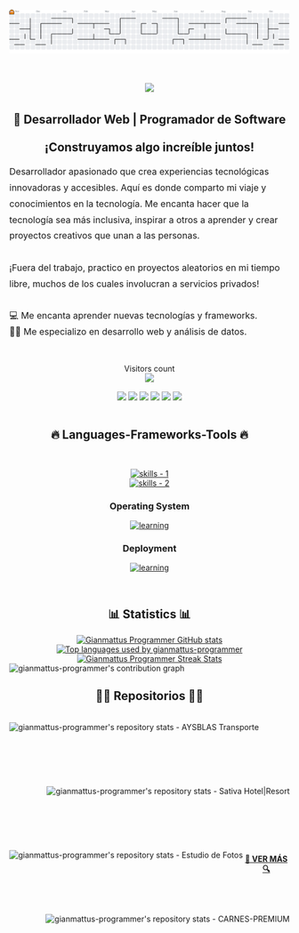 <br />
<picture>
  <source media="(prefers-color-scheme: dark)" srcset="https://raw.githubusercontent.com/gianmattus-programmer/gianmattus-programmer/output/pacman-contribution-graph-dark.svg">
  <source media="(prefers-color-scheme: light)" srcset="https://raw.githubusercontent.com/gianmattus-programmer/gianmattus-programmer/output/pacman-contribution-graph.svg">
  <img alt="pacman contribution graph" src="https://raw.githubusercontent.com/gianmattus-programmer/gianmattus-programmer/output/pacman-contribution-graph.svg">
</picture>
</div>
<!----------------------------------------------------------------------------------------------------------------------------------------------------------------------------------------------------------------->
<!-- Introducción -->
<h1 align="center">
  <a href="https://git.io/typing-svg">
    <img src="https://readme-typing-svg.herokuapp.com/?lines=¡Hola!+👋;+Soy+Giancarlos!;&center=true&font=Righteous&size=35">
  </a>
</h1>
<!----------------------------------------------------------------------------------------------------------------------------------------------------------------------------------------------------------------->

<h2 align="center">🚀 Desarrollador Web | Programador de Software <br><br>¡Construyamos algo increíble juntos!</h2>

<!-- Sobre mi -->
<p align="center" style="font-size: 16px; line-height: 1.8; max-width: 800px; margin: 0 auto; text-align: left;">
  Desarrollador apasionado que crea experiencias tecnológicas innovadoras y accesibles. Aquí es donde comparto mi viaje y conocimientos en la tecnología. Me encanta hacer que la tecnología sea más inclusiva, inspirar a otros a aprender y crear proyectos creativos que unan a las personas.
  <br />
  <br />
  ¡Fuera del trabajo, practico en proyectos aleatorios en mi tiempo libre, muchos de los cuales involucran a servicios privados!
  <br />
  <br />
  💻 Me encanta aprender nuevas tecnologías y frameworks.
  <br />
  🧑‍💼 Me especializo en desarrollo web y análisis de datos.
  <br />
  <br />
</p>


<!----------------------------------------------------------------------------------------------------------------------------------------------------------------------------------------------------------------->
<p align="center"> 
  Visitors count<br>
  <img src="https://profile-counter.glitch.me/gianmattus-programmer/count.svg" />
</p>
<!-- social handles -->
<div align="center"> 
<!-- Instagram -->
  <a href="https://www.instagram.com/gianmattus" target="_blank"><img src="https://img.shields.io/badge/-Instagram-E4405F?style=for-the-badge&logo=instagram&logoColor=white" target="_blank"></a>
<!-- Facebook -->
  <a href="https://m.facebook.com/giancarlos.chavezmattus/" target="_blank"><img src="https://img.shields.io/badge/Facebook-1877F2?style=for-the-badge&logo=facebook&logoColor=white" target="_blank"></a>
<!-- gmail -->
  <a href="chavezmattus@gmail.com"><img src="https://img.shields.io/badge/Gmail-D14836?style=for-the-badge&logo=gmail&logoColor=white" target="_blank"></a>
<!-- linkedin -->
  <a href="https://www.linkedin.com/in/giancarlos-chávez-mattus/" target="_blank"><img src="https://img.shields.io/badge/-LinkedIn-%230077B5?style=for-the-badge&logo=linkedin&logoColor=white" target="_blank"></a> 
<!-- Whatsapp -->
  <a href="https://wa.me/51986673748" target="_blank"><img src="https://img.shields.io/badge/WhatsApp-25D366?style=for-the-badge&logo=whatsapp&logoColor=white" target="_blank"></a>
<!-- Telegram -->
  <a href="https://wa.me/51986673748" target="_blank"><img src="https://img.shields.io/badge/Telegram-26A5E4?style=for-the-badge&logo=telegram&logoColor=white" target="_blank"></a>
</div>
<!----------------------------------------------------------------------------------------------------------------------------------------------------------------------------------------------------------------->
<br />
<!-- skills -->
<h2 align="center">🔥 Languages-Frameworks-Tools 🔥</h2>
<br />
<p align="center">
  <a href="https://skillicons.dev">
      <!-- first row -->
        <picture>
          <source media="(prefers-color-scheme: dark)" srcset="https://skillicons.dev/icons?i=html%2Ccss%2Cjavascript%2Cts%2Cjava%2Cpy%2Cmysql%2Ctailwind%2Cfigma&theme=dark" />
          <source media="(prefers-color-scheme: light), (prefers-color-scheme: no-preference)" srcset="https://skillicons.dev/icons?i=html%2Ccss%2Cjavascript%2Cts%2Cjava%2Cpy%2mysql%2CCtailwind%2Cfigma&theme=light" />
          <img src="https://skillicons.dev/icons?i=html%2Ccss%2Cjavascript%2Cts%2Cjava%2Cpy%2Cmysql%2Ctailwind%2Cfigma&theme=light" alt="skills - 1" />
        </picture>
          <br />
          <!-- second row -->
        <picture>
            <source media="(prefers-color-scheme: dark)" srcset="https://skillicons.dev/icons?i=bootstrap%2Cfirebase%2Creact%2Cpostgres%2Cdotnet%2Cphp%2Cnotion%2Cvscode&theme=dark" />
            <source media="(prefers-color-scheme: light), (prefers-color-scheme: no-preference)" srcset="https://skillicons.dev/icons?i=bootstrap%2Cfirebase%2Creact%2Cpostgres%2Cdotnet%2Cphp%2Cnotion%2Cvscode&theme=light" />
            <img src="https://skillicons.dev/icons?i=bootstrap%2Cfirebase%2Creact%2Cpostgres%2Cdotnet%2Cphp%2Cnotion%2Cvscode&theme=light" alt="skills - 2" />
        </picture>
  </a>
</p>
<!-- deployment -->
<h3 align="center">Operating System</h3>
<p align="center">
  <a href="https://skillicons.dev">
        <picture>
          <source media="(prefers-color-scheme: dark)" srcset='https://skillicons.dev/icons?i=windows%2Clinux%2Cubuntu&theme=dark' />
          <source media="(prefers-color-scheme: light), (prefers-color-scheme: no-preference)" srcset='https://skillicons.dev/icons?i=windows%2Clinux%2Cubuntu&theme=light' />
          <img src='https://skillicons.dev/icons?i=windows%2Clinux%2Cubuntu' alt="learning" />
        </picture>
  </a>
<br />
<!-- deployment -->
<h3 align="center">Deployment</h3>
<p align="center">
  <a href="https://skillicons.dev">
        <picture>
          <source media="(prefers-color-scheme: dark)" srcset='https://skillicons.dev/icons?i=planetscale%2Cvercel%2Cnetlify%2Cgithub&theme=dark' />
          <source media="(prefers-color-scheme: light), (prefers-color-scheme: no-preference)" srcset='https://skillicons.dev/icons?i=planetscale%2Cvercel%2Cnetlify%2Cgithub&theme=light' />
          <img src='https://skillicons.dev/icons?i=planetscale%2Cvercel%2Cnetlify%2Cgithub' alt="learning" />
        </picture>
  </a>
<br />
</p>

<br />
<!----------------------------------------------------------------------------------------------------------------------------------------------------------------------------------------------------------------->
<!-- snake y pacman graph
<div align="center">
  <h2>🥠 Mis contribuciones ⍩⃝</h2> 
  <br />
  <picture>
    <source media="(prefers-color-scheme: dark)" srcset="https://raw.githubusercontent.com/gianmattus-programmer/gianmattus-programmer/main/output/github-contribution-grid-snake-dark.svg" />
    <source media="(prefers-color-scheme: light), (prefers-color-scheme: no-preference)" srcset="https://raw.githubusercontent.com/gianmattus-programmer/gianmattus-programmer/main/output/github-contribution-grid-snake.svg" />
    <img src="https://raw.githubusercontent.com/gianmattus-programmer/gianmattus-programmer/main/output/github-contribution-grid-snake.svg" alt="github-snake" />
  </picture>
  <br />
<br />
<picture>
  <source media="(prefers-color-scheme: dark)" srcset="https://raw.githubusercontent.com/gianmattus-programmer/gianmattus-programmer/output/pacman-contribution-graph-dark.svg">
  <source media="(prefers-color-scheme: light)" srcset="https://raw.githubusercontent.com/gianmattus-programmer/gianmattus-programmer/output/pacman-contribution-graph.svg">
  <img alt="pacman contribution graph" src="https://raw.githubusercontent.com/gianmattus-programmer/gianmattus-programmer/output/pacman-contribution-graph.svg">
</picture>
</div>-->

<!----------------------------------------------------------------------------------------------------------------------------------------------------------------------------------------------------------------->
<h2 align="center">📊 Statistics 📊</h2>

<div align="center">
  <!-- GitHub Stats -->
  <a href="https://github.com/anuraghazra/github-readme-stats" title="GitHub Stats">
    <picture>
      <source media="(prefers-color-scheme: dark)" srcset="https://github-readme-stats.vercel.app/api?username=gianmattus-programmer&show_icons=true&count_private=true&hide_border=true&title_color=02D9F7FF&icon_color=02D9F7FF&text_color=c9d1d9&bg_color=0d1117" />
      <source media="(prefers-color-scheme: light), (prefers-color-scheme: no-preference)" srcset="https://github-readme-stats.vercel.app/api?username=gianmattus-programmer&show_icons=true&count_private=true&hide_border=true&title_color=24292e&icon_color=0366d6&text_color=24292e&bg_color=ffffff" />
      <img width="49%" height="195px" src="https://github-readme-stats.vercel.app/api?username=gianmattus-programmer&show_icons=true&count_private=true&hide_border=true&title_color=24292e&icon_color=0366d6&text_color=24292e&bg_color=ffffff" alt="Gianmattus Programmer GitHub stats" />
    </picture>
  </a>

  <!-- Top Languages -->
  <a href="https://github.com/anuraghazra/github-readme-stats" title="Top Languages">
    <picture>
      <source media="(prefers-color-scheme: dark)" srcset="https://github-readme-stats.vercel.app/api/top-langs/?username=gianmattus-programmer&layout=compact&hide_border=true&title_color=02D9F7FF&text_color=02D9F7FF&bg_color=0d1117" />
      <source media="(prefers-color-scheme: light), (prefers-color-scheme: no-preference)" srcset="https://github-readme-stats.vercel.app/api/top-langs/?username=gianmattus-programmer&layout=compact&hide_border=true&title_color=24292e&text_color=24292e&bg_color=ffffff" />
      <img width="41%" height="195px" src="https://github-readme-stats.vercel.app/api/top-langs/?username=gianmattus-programmer&layout=compact&hide_border=true&title_color=24292e&text_color=24292e&bg_color=ffffff" alt="Top languages used by gianmattus-programmer" />
    </picture>
  </a>
</div>

<!-- GitHub Streak -->
<div align="center">
  <a href="https://github.com/denvercoder1/github-readme-streak-stats" title="Streak Stats">
    <picture>
      <source media="(prefers-color-scheme: dark)" srcset="https://streak-stats.demolab.com/?user=gianmattus-programmer&theme=react&hide_border=true&background=0d1117" />
      <source media="(prefers-color-scheme: light), (prefers-color-scheme: no-preference)" srcset="https://streak-stats.demolab.com/?user=gianmattus-programmer&theme=default&hide_border=true&background=ffffff" />
      <img width="70%" src="https://streak-stats.demolab.com/?user=gianmattus-programmer&theme=default&hide_border=true&background=ffffff" alt="Gianmattus Programmer Streak Stats" />
    </picture>
  </a>
</div>

<!----------------------------------------------------------------------------------------------------------------------------------------------------------------------------------------------------------------->

<picture>
  <source media="(prefers-color-scheme: dark)" srcset="https://github-readme-activity-graph.vercel.app/graph?username=gianmattus-programmer&theme=react-dark&hide_border=true" />
  <source media="(prefers-color-scheme: light), (prefers-color-scheme: no-preference)" srcset="https://github-readme-activity-graph.vercel.app/graph?username=gianmattus-programmer&bg_color=ffffff&color=708090&line=24292e&point=24292e&area=true&hide_border=true" />
  <img 
    width="100%" 
    src="https://github-readme-activity-graph.vercel.app/graph?username=gianmattus-programmer&bg_color=ffffff&color=708090&line=24292e&point=24292e&area=true&hide_border=true" 
    alt="gianmattus-programmer's contribution graph"
    style="border: none; box-shadow: none; outline: none;"
  />
</picture>

<!----------------------------------------------------------------------------------------------------------------------------------------------------------------------------------------------------------------->
<!-- repositories -->
<h2 align="center">👨‍💻 Repositorios 👨‍💻</h2>
<br />
<!-- first row -->
<div width="100%" align="center">
  <!-- repo 1 -->
  <a align="right" href="https://github.com/gianmattus-programmer/AYSBLAS-Transportes" title="AYBLAS transportes">
    <picture>
      <source media="(prefers-color-scheme: dark)" srcset="https://github-readme-stats.vercel.app/api/pin/?username=gianmattus-programmer&repo=AYSBLAS-Transportes&theme=react&border_color=61dafb&border_radius=10.0" />
      <source media="(prefers-color-scheme: light), (prefers-color-scheme: no-preference)" srcset="https://github-readme-stats.vercel.app/api/pin/?username=gianmattus-programmer&repo=AYSBLAS-Transportes&theme=graywhite&border_radius=10.0" />
      <img align="left" height="115" src="https://github-readme-stats.vercel.app/api/pin/?username=gianmattus-programmer&repo=AYSBLAS-Transportes&theme=graywhite&border_radius=10.0" alt="gianmattus-programmer's repository stats - AYSBLAS Transporte" />
    </picture>
  </a>

  <!-- repo 2 -->
  <a align="left" href="https://github.com/gianmattus-programmer/SATIVA-Hotel-Resort" title="Sativa Hotel|Resort">
    <picture>
      <source media="(prefers-color-scheme: dark)" srcset="https://github-readme-stats.vercel.app/api/pin/?username=gianmattus-programmer&repo=SATIVA-Hotel-Resort&theme=react&border_color=61dafb&border_radius=10" />
      <source media="(prefers-color-scheme: light), (prefers-color-scheme: no-preference)" srcset="https://github-readme-stats.vercel.app/api/pin/?username=gianmattus-programmer&repo=SATIVA-Hotel-Resort&theme=graywhite&border_radius=10" />
      <img align="right" height="115" src="https://github-readme-stats.vercel.app/api/pin/?username=gianmattus-programmer&repo=SATIVA-Hotel-Resort&theme=graywhite&border_radius=10" alt="gianmattus-programmer's repository stats - Sativa Hotel|Resort" />
    </picture>
  </a>
</div>
<br/><br/><br/><br/><br/><br/>
<!-- second row -->
<div width="100%" align="center">
  <!-- repo 3 -->
  <a align="left" href="https://github.com/gianmattus-programmer/STUDIO" title="Estudio de Fotos">
    <picture>
      <source media="(prefers-color-scheme: dark)" srcset="https://github-readme-stats.vercel.app/api/pin/?username=gianmattus-programmer&repo=STUDIO&theme=react&border_color=61dafb&border_radius=10" />
      <source media="(prefers-color-scheme: light), (prefers-color-scheme: no-preference)" srcset="https://github-readme-stats.vercel.app/api/pin/?username=gianmattus-programmer&repo=STUDIO&theme=graywhite&border_radius=10" />
      <img align="left" height="115" src="https://github-readme-stats.vercel.app/api/pin/?username=gianmattus-programmer&repo=STUDIO&theme=graywhite&border_radius=10" alt="gianmattus-programmer's repository stats - Estudio de Fotos" />
    </picture>
  </a>

  <!-- repo 4 -->
  <a align="right" href="https://github.com/gianmattus-programmer/CARNES-PREMIUM" title="Brainwave SaaS Landing Page">
    <picture>
      <source media="(prefers-color-scheme: dark)" srcset="https://github-readme-stats.vercel.app/api/pin/?username=gianmattus-programmer&repo=CARNES-PREMIUM&theme=react&border_color=61dafb&border_radius=10" />
      <source media="(prefers-color-scheme: light), (prefers-color-scheme: no-preference)" srcset="https://github-readme-stats.vercel.app/api/pin/?username=gianmattus-programmer&repo=CARNES-PREMIUM&theme=graywhite&border_radius=10" />
      <img align="right" height="115" src="https://github-readme-stats.vercel.app/api/pin/?username=gianmattus-programmer&repo=CARNES-PREMIUM&theme=graywhite&border_radius=10" alt="gianmattus-programmer's repository stats - CARNES-PREMIUM" />
    </picture>
  </a>
</div>
<!----------------------------------------------------------------------------------------------------------------------------------------------------------------------------------------------------------------->
<!-- spaces -->

<br /><br /><br /><br /><br /><br />

<!-- show more repos -->
<h4 align="center">
  <a href="https://github.com/gianmattus-programmer?tab=repositories" title="Show Repositories">🔎 VER MÁS 🔍</a>
</h4>

##

